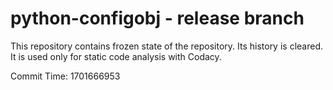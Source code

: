 # python-configobj - release branch

This repository contains frozen state of the repository.
Its history is cleared. It is used only for static code
analysis with Codacy.

Commit Time: 1701666953